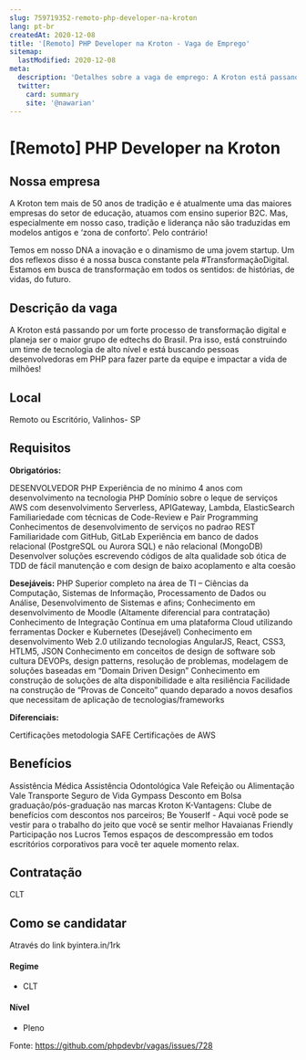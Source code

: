 ```yaml
---
slug: 759719352-remoto-php-developer-na-kroton
lang: pt-br
createdAt: 2020-12-08
title: '[Remoto] PHP Developer na Kroton - Vaga de Emprego'
sitemap:
  lastModified: 2020-12-08
meta:
  description: 'Detalhes sobre a vaga de emprego: A Kroton está passando por um forte processo de transformação digital e planeja ser o maior grupo de edtechs do Brasil. Pra isso, está construindo um time de tecnologia de alto nível e está buscando pessoas desenvolvedoras em PHP para fazer parte da equipe e impactar a vida de milhões!'
  twitter:
    card: summary
    site: '@nawarian'
---
```


# [Remoto] PHP Developer na Kroton

## Nossa empresa
A Kroton tem mais de 50 anos de tradição e é atualmente uma das maiores empresas do setor de educação, atuamos com ensino superior B2C. Mas, especialmente em nosso caso, tradição e liderança não são traduzidas em modelos antigos e ‘zona de conforto’. Pelo contrário!

Temos em nosso DNA a inovação e o dinamismo de uma jovem startup. Um dos reflexos disso é a nossa busca constante pela #TransformaçãoDigital. Estamos em busca de transformação em todos os sentidos: de histórias, de vidas, do futuro.

## Descrição da vaga
A Kroton está passando por um forte processo de transformação digital e planeja ser o maior grupo de edtechs do Brasil. Pra isso, está construindo um time de tecnologia de alto nível e está buscando pessoas desenvolvedoras em  PHP  para fazer parte da equipe e impactar a vida de milhões!
## Local

 Remoto ou Escritório, Valinhos- SP

## Requisitos

**Obrigatórios:**

DESENVOLVEDOR PHP 
Experiência de no mínimo 4 anos com desenvolvimento na tecnologia PHP
Domínio sobre o leque de serviços AWS com desenvolvimento Serverless, APIGateway, Lambda, ElasticSearch
Familiariedade com técnicas de Code-Review e Pair Programming
Conhecimentos de desenvolvimento de serviços no padrao REST
Familiaridade com GitHub, GitLab
Experiência em banco de dados relacional (PostgreSQL ou Aurora SQL) e não relacional (MongoDB)
Desenvolver soluções escrevendo códigos de alta qualidade sob ótica de TDD de fácil manutenção e com design de baixo acoplamento e alta coesão


**Desejáveis:**
PHP 
Superior completo na área de TI – Ciências da Computação, Sistemas de Informação, Processamento de Dados ou Análise, Desenvolvimento de Sistemas e afins;
Conhecimento em desenvolvimento de Moodle (Altamente diferencial para contratação)
Conhecimento de Integração Contínua em uma plataforma Cloud utilizando ferramentas Docker e Kubernetes (Desejável)
Conhecimento em desenvolvimento Web 2.0 utilizando tecnologias AngularJS, React, CSS3, HTLM5, JSON
Conhecimento em conceitos de design de software sob cultura DEVOPs, design patterns, resolução de problemas, modelagem de soluções baseadas em “Domain Driven Design”
Conhecimento em construção de soluções de alta disponibilidade e alta resiliência
Facilidade na construção de “Provas de Conceito” quando deparado a novos desafios que necessitam de aplicação de tecnologias/frameworks


**Diferenciais:**


Certificações metodologia SAFE
Certificações de AWS



## Benefícios

Assistência Médica
Assistência Odontológica
Vale Refeição ou Alimentação
Vale Transporte
Seguro de Vida
Gympass
Desconto em Bolsa graduação/pós-graduação nas marcas Kroton
K-Vantagens: Clube de benefícios com descontos nos parceiros;
Be Youserlf - Aqui você pode se vestir para o trabalho do jeito que você se sentir melhor
Havaianas Friendly
Participação nos Lucros
Temos espaços de descompressão em todos escritórios corporativos para você ter aquele momento relax.


## Contratação

CLT

## Como se candidatar

Através do link byintera.in/1rk

#### Regime
- CLT


#### Nível
- Pleno




Fonte: https://github.com/phpdevbr/vagas/issues/728